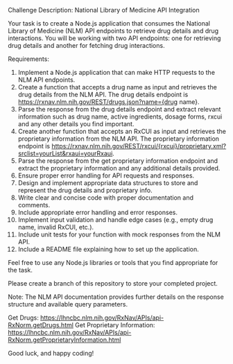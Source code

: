 Challenge Description: National Library of Medicine API Integration

Your task is to create a Node.js application that consumes the National Library of Medicine (NLM) API endpoints to retrieve drug details and drug interactions. You will be working with two API endpoints: one for retrieving drug details and another for fetching drug interactions.

Requirements:

  1. Implement a Node.js application that can make HTTP requests to the NLM API endpoints.
  2. Create a function that accepts a drug name as input and retrieves the drug details from the NLM API. The drug details endpoint is https://rxnav.nlm.nih.gov/REST/drugs.json?name={drug name}.
  3. Parse the response from the drug details endpoint and extract relevant information such as drug name, active ingredients, dosage forms, rxcui and any other details you find important.
  4. Create another function that accepts an RxCUI as input and retrieves the proprietary information from the NLM API. The proprietary information endpoint is https://rxnav.nlm.nih.gov/REST/rxcui/{rxcui}/proprietary.xml?srclist=yourList&rxaui=yourRxaui.
  5. Parse the response from the get proprietary information endpoint and extract the proprietary information and any additional details provided.
  6. Ensure proper error handling for API requests and responses.
  7. Design and implement appropriate data structures to store and represent the drug details and proprietary info.
  8. Write clear and concise code with proper documentation and comments.
  9. Include appropriate error handling and error responses.
  10. Implement input validation and handle edge cases (e.g., empty drug name, invalid RxCUI, etc.).
  11. Include unit tests for your function with mock responses from the NLM API.
  12. Include a README file explaining how to set up the application.

Feel free to use any Node.js libraries or tools that you find appropriate for the task.

Please create a branch of this repository to store your completed project.

Note: The NLM API documentation provides further details on the response structure and available query parameters.

  Get Drugs: https://lhncbc.nlm.nih.gov/RxNav/APIs/api-RxNorm.getDrugs.html
  Get Proprietary Information: https://lhncbc.nlm.nih.gov/RxNav/APIs/api-RxNorm.getProprietaryInformation.html

Good luck, and happy coding!
